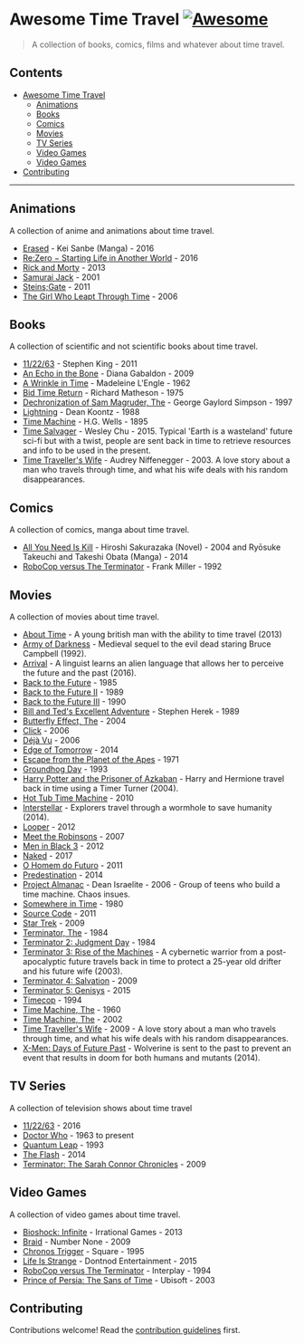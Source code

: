 ﻿# Awesome Time Travel [![Awesome](https://awesome.re/badge.svg)](https://awesome.re)

> A collection of books, comics, films and whatever about time travel.

## Contents

- [Awesome Time Travel](#awesome-time-travel)
  - [Animations](#animations)
  - [Books](#books)
  - [Comics](#comics)
  - [Movies](#movies)
  - [TV Series](#tv-series)
  - [Video Games](#video-games)
  - [Video Games](#video-games)
- [Contributing](#contributing)

- - -

## Animations

A collection of anime and animations about time travel.

* [Erased](https://en.wikipedia.org/wiki/Erased_(manga)) - Kei Sanbe (Manga) - 2016
* [Re:Zero − Starting Life in Another World](https://en.wikipedia.org/wiki/Re:Zero_−_Starting_Life_in_Another_World) - 2016
* [Rick and Morty](https://en.wikipedia.org/wiki/Rick_and_Morty) - 2013
* [Samurai Jack](https://en.wikipedia.org/wiki/Samurai_Jack) - 2001
* [Steins;Gate](https://en.wikipedia.org/wiki/Steins;Gate_(anime)) - 2011
* [The Girl Who Leapt Through Time](https://en.wikipedia.org/wiki/The_Girl_Who_Leapt_Through_Time_(2006_film)) - 2006

## Books

A collection of scientific and not scientific books about time travel.

* [11/22/63](https://en.wikipedia.org/wiki/11/22/63) - Stephen King - 2011
* [An Echo in the Bone](https://en.wikipedia.org/wiki/An_Echo_in_the_Bone) - Diana Gabaldon - 2009
* [A Wrinkle in Time](https://en.wikipedia.org/wiki/A_Wrinkle_in_Time) - Madeleine L'Engle - 1962
* [Bid Time Return](https://en.wikipedia.org/wiki/Bid_Time_Return) - Richard Matheson - 1975
* [Dechronization of Sam Magruder, The](https://www.goodreads.com/book/show/57234.The_Dechronization_of_Sam_Magruder) - George Gaylord Simpson - 1997
* [Lightning](https://en.wikipedia.org/wiki/Lightning_(novel)) - Dean Koontz - 1988
* [Time Machine](https://en.wikipedia.org/wiki/The_Time_Machine) - H.G. Wells - 1895
* [Time Salvager](https://www.goodreads.com/book/show/23168818-time-salvager) - Wesley Chu - 2015. Typical 'Earth is a wasteland' future sci-fi but with a twist, people are sent back in time to retrieve resources and info to be used in the present.
* [Time Traveller's Wife](https://en.wikipedia.org/wiki/The_Time_Traveler%27s_Wife) - Audrey Niffenegger - 2003. A love story about a man who travels through time, and what his wife deals with his random disappearances.

## Comics
A collection of comics, manga about time travel.

* [All You Need Is Kill](https://en.wikipedia.org/wiki/All_You_Need_Is_Kill) - Hiroshi Sakurazaka (Novel) - 2004 and Ryōsuke Takeuchi and Takeshi Obata (Manga) - 2014
* [RoboCop versus The Terminator](https://en.wikipedia.org/wiki/RoboCop_Versus_The_Terminator_(comics)) - Frank Miller - 1992

## Movies

A collection of movies about time travel.

* [About Time](https://en.wikipedia.org/wiki/About_Time_(2013_film)) - A young british man with the ability to time travel (2013)
* [Army of Darkness](https://en.wikipedia.org/wiki/Army_of_Darkness) - Medieval sequel to the evil dead staring Bruce Campbell (1992).
* [Arrival](https://en.wikipedia.org/wiki/Arrival_(film)) - A linguist learns an alien language that allows her to perceive the future and the past (2016).
* [Back to the Future](https://en.wikipedia.org/wiki/Back_to_the_Future) - 1985
* [Back to the Future II](https://en.wikipedia.org/wiki/Back_to_the_Future_Part_II) - 1989
* [Back to the Future III](https://en.wikipedia.org/wiki/Back_to_the_Future_Part_III) - 1990
* [Bill and Ted's Excellent Adventure](https://en.wikipedia.org/wiki/Bill_%26_Ted%27s_Excellent_Adventure) - Stephen Herek - 1989
* [Butterfly Effect, The](https://en.wikipedia.org/wiki/The_Butterfly_Effect) - 2004
* [Click](https://en.wikipedia.org/wiki/Click_(2006_film)) - 2006
* [Déjà Vu](https://en.wikipedia.org/wiki/D%C3%A9j%C3%A0_Vu_(2006_film)) - 2006
* [Edge of Tomorrow](https://en.wikipedia.org/wiki/Edge_of_Tomorrow) - 2014
* [Escape from the Planet of the Apes](https://en.wikipedia.org/wiki/Escape_from_the_Planet_of_the_Apes) - 1971
* [Groundhog Day](https://en.wikipedia.org/wiki/Groundhog_Day_(film)) - 1993
* [Harry Potter and the Prisoner of Azkaban](http://www.imdb.com/title/tt0304141/) - Harry and Hermione travel back in time using a Timer Turner (2004).
* [Hot Tub Time Machine](https://en.wikipedia.org/wiki/Hot_Tub_Time_Machine) - 2010
* [Interstellar](https://en.wikipedia.org/wiki/Interstellar_(film)) - Explorers travel through a wormhole to save humanity (2014).
* [Looper](https://en.wikipedia.org/wiki/Looper_(film)) - 2012
* [Meet the Robinsons](https://en.wikipedia.org/wiki/Meet_the_Robinsons) - 2007
* [Men in Black 3](https://en.wikipedia.org/wiki/Men_in_Black_3) - 2012
* [Naked](https://en.wikipedia.org/wiki/Naked_(2017_film)) - 2017
* [O Homem do Futuro](https://pt.wikipedia.org/wiki/O_Homem_do_Futuro) - 2011
* [Predestination](https://en.wikipedia.org/wiki/Predestination_(film)) - 2014
* [Project Almanac](https://en.wikipedia.org/wiki/Project_Almanac) - Dean Israelite - 2006 - Group of teens who build a time machine. Chaos insues.
* [Somewhere in Time](https://en.wikipedia.org/wiki/Somewhere_in_Time_(film)) - 1980
* [Source Code](https://en.wikipedia.org/wiki/Source_Code) - 2011
* [Star Trek](https://en.wikipedia.org/wiki/Star_Trek_(film)) - 2009
* [Terminator, The](https://en.wikipedia.org/wiki/The_Terminator) - 1984
* [Terminator 2: Judgment Day](https://en.wikipedia.org/wiki/Terminator_2:_Judgment_Day) - 1984
* [Terminator 3: Rise of the Machines](https://en.wikipedia.org/wiki/Terminator_3:_Rise_of_the_Machines) - A cybernetic warrior from a post-apocalyptic future travels back in time to protect a 25-year old drifter and his future wife (2003).
* [Terminator 4: Salvation](https://en.wikipedia.org/wiki/Terminator_Salvation) - 2009
* [Terminator 5: Genisys](https://en.wikipedia.org/wiki/Terminator_Genisys) - 2015
* [Timecop](https://en.wikipedia.org/wiki/Timecop) - 1994
* [Time Machine, The](https://en.wikipedia.org/wiki/The_Time_Machine_(1960_film)) - 1960
* [Time Machine, The](https://en.wikipedia.org/wiki/The_Time_Machine_(2002_film)) - 2002
* [Time Traveller's Wife](https://en.wikipedia.org/wiki/The_Time_Traveler%27s_Wife_(film)) - 2009 - A love story about a man who travels through time, and what his wife deals with his random disappearances.
* [X-Men: Days of Future Past](http://www.imdb.com/title/tt1877832/) - Wolverine is sent to the past to prevent an event that results in doom for both humans and mutants (2014).

## TV Series

A collection of television shows about time travel

* [11/22/63](https://en.wikipedia.org/wiki/11.22.63) - 2016
* [Doctor Who](https://en.wikipedia.org/wiki/Doctor_Who) - 1963 to present
* [Quantum Leap](https://en.wikipedia.org/wiki/Quantum_Leap) - 1993
* [The Flash](https://en.wikipedia.org/wiki/The_Flash_(2014_TV_series)) - 2014
* [Terminator: The Sarah Connor Chronicles](https://en.wikipedia.org/wiki/Terminator:_The_Sarah_Connor_Chronicles) - 2009

## Video Games

A collection of video games about time travel.

* [Bioshock: Infinite](https://en.wikipedia.org/wiki/BioShock_Infinite) - Irrational Games - 2013
* [Braid](https://en.wikipedia.org/wiki/Braid_(video_game)) - Number None - 2009
* [Chronos Trigger](https://en.wikipedia.org/wiki/Chrono_Trigger) - Square - 1995
* [Life Is Strange](https://en.wikipedia.org/wiki/Life_Is_Strange) - Dontnod Entertainment - 2015
* [RoboCop versus The Terminator](https://en.wikipedia.org/wiki/RoboCop_Versus_The_Terminator) - Interplay - 1994
* [Prince of Persia: The Sans of Time](https://en.wikipedia.org/wiki/Prince_of_Persia) - Ubisoft - 2003 

## Contributing

Contributions welcome! Read the [contribution guidelines](CONTRIBUTING.md) first.
